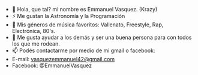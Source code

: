 - 👋 Hola, que tal? mi nombre es Emmanuel Vasquez. (Krazy)
- ⚡ Me gustan la Astronomía y la Programación
- 💎 Mis géneros de música favoritos: Vallenato, Freestyle, Rap, Electrónica, 80's. 
- 🌌 Me gusta ayudar a los demás y ser una buena persona para con todos los que me rodean. 
- 📫 Podés contactarme por medio de mi gmail o facebook:
- E-mail: vasquezemmanuel42@gmail.com
- Facebook: @EmmanuelVasquez
